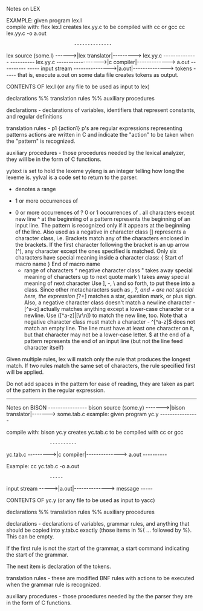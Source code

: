 Notes on LEX

EXAMPLE: 
   given program lex.l      
   compile with: flex lex.l
   creates lex.yy.c to be compiled with cc or gcc
   cc lex.yy.c -o a.out

                             --------------
lex source (some.l)  ------>|lex translator|---------> lex.yy.c
                             --------------
                             ----------
lex.yy.c ------------------>|c compiler|-------------> a.out
                             ----------
                              -----
input stream --------------->|a.out|--------------> tokens
                              -----
that is, execute a.out on some data file creates tokens as output.



CONTENTS OF lex.l (or any file to be used as input to lex)

declarations
%%
translation rules
%%
auxiliary procedures


declarations - declarations of variables, identifiers that
     represent constants, and regular definitions

translation rules - 
     p1   {action1}
p's are regular expressions representing patterns
actions are written in C and indicate the "action" to be taken 
      when the "pattern" is recognized.

auxiliary procedures - those procedures needed by the lexical
      analyzer, they will be in the form of C functions.


yytext is set to hold the lexeme
yyleng is an integer telling how long the lexeme is.
yylval is a code set to return to the parser.

- denotes a range
+ 1 or more occurrences of 
* 0 or more occurrences of 
? 0 or 1 occurrences of
. all characters except new line
^ at the beginning of a pattern represents the beginning of 
      an input line.  The pattern is recognized only if it 
      appears at the beginning of the line.  Also used as a 
      negative in character class
[] represents a character class, i.e. Brackets match any of 
      the characters enclosed in the brackets. If the first 
      character following the bracket is an up arrow (^), any 
      character except the ones specified is matched. Only six 
      characters have special meaning inside a character class:
	 { Start of macro name
	 } End of macro name
	 - range of characters
	 ^ negative character class
	 " takes away special meaning of characters up to next 
               quote mark
	 \ takes away special meaning of next character
         Use \], \-, \\ and so forth, to put these into a class. 
             Since other metacharacters such as *, ?, and + are 
             not special here, the expression [*?+] matches a 
             star, question mark, or plus sign. Also, a negative 
             character class doesn't match a newline character 
             - [^a-z] actually matches anything except a lower-case 
             character or a newline. Use ([^a-z]|[\r\n]) to match
             the new line, too. Note that a negative character 
             class must match a character - ^[^a-z]$ does not 
             match an empty line. The line must have at
             least one character on it, but that character may 
             not be a lower-case letter.
$ at the end of a pattern represents the end of an input line 
      (but not the line feed character itself)


Given multiple rules, lex will match only the rule that produces the
longest match. If two rules match the same set of characters, the rule
specified first will be applied.

Do not add spaces in the pattern for ease of reading, they are taken as
part of the pattern in the regular expression.

----------------------------------------------------------------

Notes on BISON
                                 ----------------
bison source (some.y)   ------->|bison translator|-------> some.tab.c
example: given program yc.y      ----------------

compile with: bison yc.y
creates yc.tab.c to be compiled with cc or gcc

                    ----------
yc.tab.c --------->|c compiler|--------------> a.out
                    ----------

Example: cc yc.tab.c  -o a.out

                    -----
input stream ----->|a.out|--------------> message
                    -----

CONTENTS OF yc.y (or any file to be used as input to yacc)

declarations
%%
translation rules
%%
auxiliary procedures


declarations - declarations of variables, grammar rules, and
   anything that should be copied into y.tab.c exactly (those
   items in %{ ... followed by %}. This can be empty.

   If the first rule is not the start of the grammar, a start
   command indicating the start of the grammar.

   The next item is declaration of the tokens.

translation rules - 
   these are modified BNF rules with actions to be executed when
   the grammar rule is recognized.

auxiliary procedures - those procedures needed by the the parser
   they are in the form of C functions.


